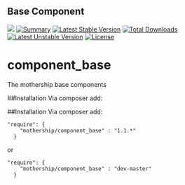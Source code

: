 Base Component
--------------

![](https://travis-ci.org/mothership-gmbh/component_base.svg) [![Summary](https://www.versioneye.com/user/projects/56d6e9ded71695003886be10/badge.svg?style=flat)](https://www.versioneye.com/user/projects/56d6e9ded71695003886be10?child=summary) [![Latest Stable Version](https://poser.pugx.org/mothership/component_base/v/stable)](https://packagist.org/packages/mothership/state_machine) [![Total Downloads](https://poser.pugx.org/mothership/state_machine/downloads)](https://packagist.org/packages/mothership/state_machine) [![Latest Unstable Version](https://poser.pugx.org/mothership/component_base/v/unstable)](https://packagist.org/packages/mothership/component_base) [![License](https://poser.pugx.org/mothership/component_base/license)](https://packagist.org/packages/mothership/component_base)

# component_base
The mothership base components

##Installation
Via composer add:


##Installation
Via composer add:
```
"require": {
    "mothership/component_base" : "1.1.*"
  }
```
or
```
"require": {
    "mothership/component_base" : "dev-master"
  }
